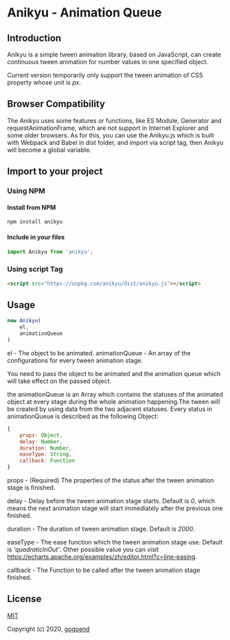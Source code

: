 # Anikyu - Animation Queue


## Introduction

Anikyu is a simple tween animation library, based on JavaScript, can create continuous tween animation for number values in one specified object.

Current version temporarily only support the tween animation of CSS property whose unit is *px*.

## Browser Compatibility

The Anikyu uses some features or functions, like ES Module, Generator and requestAnimationFrame, which are not support in Internet Explorer and some older browsers. As for this, you can use the Anikyu.js which is built with Webpack and Babel in dist folder, and import via script tag, then Anikyu will become a global variable.


## Import to your project

### Using NPM
#### Install from NPM
```shell
npm install anikyu
```

#### Include in your files
```JavaScript
import Anikyu from 'anikyu';
```

### Using script Tag
```HTML
<script src="https://unpkg.com/anikyu/dist/anikyu.js"></script>
```


## Usage

```JavaScript
new Anikyu(
    el,
    animationQueue
)
```

el - The object to be animated.
animationQueue - An array of the configurations for every tween animation stage.

You need to pass the object to be animated and the animation queue which will take effect on the passed object.

the animationQueue is an Array which contains the statuses of the animated object at every stage during the whole animation happening.The tween will be created by using data from the two adjacent statuses.
Every status in animationQueue is described as the following Object:

```JavaScript
{
    props: Object,
    delay: Number,
    duration: Number,
    easeType: String,
    callback: Function
}
```

props - (Required) The properties of the status after the tween animation stage is finished.

delay - Delay before the tween animation stage starts. Default is *0*, which means the next animation stage will start immediately after the previous one finished.

duration - The duration of tween animation stage. Default is *2000*.

easeType - The ease function which the tween animation stage use. Default is *'quadraticInOut'*. Other possible value you can visit <https://echarts.apache.org/examples/zh/editor.html?c=line-easing>.

callback - The Function to be called after the tween animation stage finished.


## License

[MIT](http://opensource.org/licenses/MIT)

Copyright (c) 2020, [gogoend](http://github.com/gogoend)
